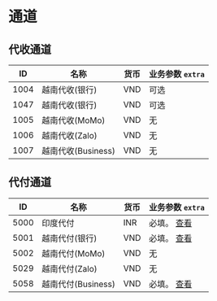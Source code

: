# 通道

## 代收通道

| ID   | 名称             | 货币  | 业务参数 `extra` |
|------|----------------|-----|--------------|
| 1004 | 越南代收(银行)       | VND | 可选           |
| 1047 | 越南代收(银行)       | VND | 可选           |
| 1005 | 越南代收(MoMo)     | VND | 无            |
| 1006 | 越南代收(Zalo)     | VND | 无            |
| 1007 | 越南代收(Business) | VND | 无            |

## 代付通道

| ID   | 名称             | 货币  | 业务参数 `extra`                                 |
|------|----------------|-----|----------------------------------------------|
| 5000 | 印度代付           | INR | 必填。 [查看](/zh/reference/india.md#业务参数)        |
| 5001 | 越南代付(银行)       | VND | 必填。 [查看](/zh/reference/vietnam.md#业务参数)      |
| 5002 | 越南代付(MoMo)     | VND | 无                                            |
| 5029 | 越南代付(Zalo)     | VND | 无                                            |
| 5058 | 越南代付(Business) | VND | 必填。 [查看](/zh/reference/vietnam.md#业务参数)      |
